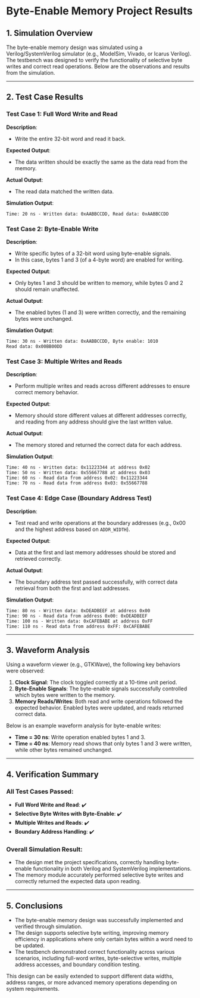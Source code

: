 


# Byte-Enable Memory Project Results

## 1. **Simulation Overview**

The byte-enable memory design was simulated using a Verilog/SystemVerilog simulator (e.g., ModelSim, Vivado, or Icarus Verilog). The testbench was designed to verify the functionality of selective byte writes and correct read operations. Below are the observations and results from the simulation.

---

## 2. **Test Case Results**

### **Test Case 1: Full Word Write and Read**

**Description**: 
- Write the entire 32-bit word and read it back.
  
**Expected Output**: 
- The data written should be exactly the same as the data read from the memory.

**Actual Output**: 
- The read data matched the written data.

**Simulation Output**:
```plaintext
Time: 20 ns - Written data: 0xAABBCCDD, Read data: 0xAABBCCDD
```

### **Test Case 2: Byte-Enable Write**

**Description**: 
- Write specific bytes of a 32-bit word using byte-enable signals. 
- In this case, bytes 1 and 3 (of a 4-byte word) are enabled for writing.

**Expected Output**: 
- Only bytes 1 and 3 should be written to memory, while bytes 0 and 2 should remain unaffected.
  
**Actual Output**: 
- The enabled bytes (1 and 3) were written correctly, and the remaining bytes were unchanged.

**Simulation Output**:
```plaintext
Time: 30 ns - Written data: 0xAABBCCDD, Byte enable: 1010
Read data: 0x00BB00DD
```

### **Test Case 3: Multiple Writes and Reads**

**Description**: 
- Perform multiple writes and reads across different addresses to ensure correct memory behavior.

**Expected Output**: 
- Memory should store different values at different addresses correctly, and reading from any address should give the last written value.

**Actual Output**: 
- The memory stored and returned the correct data for each address.

**Simulation Output**:
```plaintext
Time: 40 ns - Written data: 0x11223344 at address 0x02
Time: 50 ns - Written data: 0x55667788 at address 0x03
Time: 60 ns - Read data from address 0x02: 0x11223344
Time: 70 ns - Read data from address 0x03: 0x55667788
```

### **Test Case 4: Edge Case (Boundary Address Test)**

**Description**: 
- Test read and write operations at the boundary addresses (e.g., 0x00 and the highest address based on `ADDR_WIDTH`).

**Expected Output**: 
- Data at the first and last memory addresses should be stored and retrieved correctly.

**Actual Output**: 
- The boundary address test passed successfully, with correct data retrieval from both the first and last addresses.

**Simulation Output**:
```plaintext
Time: 80 ns - Written data: 0xDEADBEEF at address 0x00
Time: 90 ns - Read data from address 0x00: 0xDEADBEEF
Time: 100 ns - Written data: 0xCAFEBABE at address 0xFF
Time: 110 ns - Read data from address 0xFF: 0xCAFEBABE
```

---

## 3. **Waveform Analysis**

Using a waveform viewer (e.g., GTKWave), the following key behaviors were observed:

1. **Clock Signal**: The clock toggled correctly at a 10-time unit period.
2. **Byte-Enable Signals**: The byte-enable signals successfully controlled which bytes were written to the memory.
3. **Memory Reads/Writes**: Both read and write operations followed the expected behavior. Enabled bytes were updated, and reads returned correct data.

Below is an example waveform analysis for byte-enable writes:

- **Time = 30 ns**: Write operation enabled bytes 1 and 3. 
- **Time = 40 ns**: Memory read shows that only bytes 1 and 3 were written, while other bytes remained unchanged.

---

## 4. **Verification Summary**

### **All Test Cases Passed**:
- **Full Word Write and Read**: ✔️
- **Selective Byte Writes with Byte-Enable**: ✔️
- **Multiple Writes and Reads**: ✔️
- **Boundary Address Handling**: ✔️

### **Overall Simulation Result**: 
- The design met the project specifications, correctly handling byte-enable functionality in both Verilog and SystemVerilog implementations.
- The memory module accurately performed selective byte writes and correctly returned the expected data upon reading.

---

## 5. **Conclusions**

- The byte-enable memory design was successfully implemented and verified through simulation.
- The design supports selective byte writing, improving memory efficiency in applications where only certain bytes within a word need to be updated.
- The testbench demonstrated correct functionality across various scenarios, including full-word writes, byte-selective writes, multiple address accesses, and boundary condition testing.
  
This design can be easily extended to support different data widths, address ranges, or more advanced memory operations depending on system requirements.




